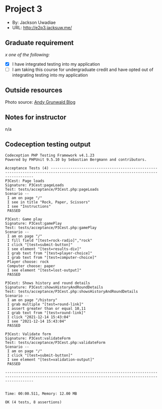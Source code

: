 # Project 3
+ By: Jackson Uwadiae
+ URL: http://e2p3.jacksuw.me/

## Graduate requirement
*x one of the following:*
+ [x] I have integrated testing into my application
+ [ ] I am taking this course for undergraduate credit and have opted out of integrating testing into my application

## Outside resources
Photo source: [Andy Grunwald Blog](https://andygrunwald.com/blog/playing-rockpaperscissors-with-500-people/)

## Notes for instructor
n/a

## Codeception testing output
```
Codeception PHP Testing Framework v4.1.23
Powered by PHPUnit 9.5.10 by Sebastian Bergmann and contributors.

Acceptance Tests (4) ------------------------------------------------------------------------------------------------------------------------------------
P3Cest: Page loads
Signature: P3Cest:pageLoads
Test: tests/acceptance/P3Cest.php:pageLoads
Scenario --
 I am on page "/"
 I see in title "Rock, Paper, Scissors"
 I see "Instructions"
 PASSED 

P3Cest: Game play
Signature: P3Cest:gamePlay
Test: tests/acceptance/P3Cest.php:gamePlay
Scenario --
 I am on page "/"
 I fill field "[test=rock-radio]","rock"
 I click "[test=submit-button]"
 I see element "[test=results-div]"
 I grab text from "[test=player-choice]"
 I grab text from "[test=computer-choice]"
 Player choose: rock
 Computer choose: paper
 I see element "[test=lost-output]"
 PASSED 

P3Cest: Shows history and round details
Signature: P3Cest:showsHistoryAndRoundDetails
Test: tests/acceptance/P3Cest.php:showsHistoryAndRoundDetails
Scenario --
 I am on page "/history"
 I grab multiple "[test=round-link]"
 I assert greater than or equal 10,11
 I grab text from "[test=round-link]"
 I click "2021-12-14 15:43:04"
 I see "2021-12-14 15:43:04"
 PASSED 

P3Cest: Validate form
Signature: P3Cest:validateForm
Test: tests/acceptance/P3Cest.php:validateForm
Scenario --
 I am on page "/"
 I click "[test=submit-button]"
 I see element "[test=validation-output]"
 PASSED 

---------------------------------------------------------------------------------------------------------------------------------------------------------


Time: 00:00.511, Memory: 12.00 MB

OK (4 tests, 8 assertions)

```